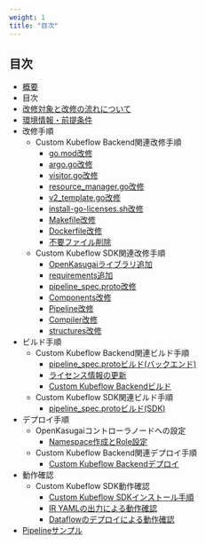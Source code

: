 ```yaml
---
weight: 1
title: "目次"
---
```

## 目次

- [概要](../overview)
- 目次
- [改修対象と改修の流れについて](../about-the-target-of-modifications-and-the-flow-of-modifications)
- [環境情報・前提条件](../environment-information-and-prerequisites)
- 改修手順
    - Custom Kubeflow Backend関連改修手順
        - [go.mod改修](../modification-procedure/apfw-backend-related-modification-procedure/modify-go.mod)
        - [argo.go改修](../modification-procedure/apfw-backend-related-modification-procedure/modify-argo.go)
        - [visitor.go改修](../modification-procedure/apfw-backend-related-modification-procedure/modify-visitor.go)
        - [resource_manager.go改修](../modification-procedure/apfw-backend-related-modification-procedure/modify-resource_manager.go)
        - [v2_template.go改修](../modification-procedure/apfw-backend-related-modification-procedure/modify-v2_template.go)
        - [install-go-licenses.sh改修](../modification-procedure/apfw-backend-related-modification-procedure/modify-install-go-licenses.sh)
        - [Makefile改修](../modification-procedure/apfw-backend-related-modification-procedure/modify-makefile)
        - [Dockerfile改修](../modification-procedure/apfw-backend-related-modification-procedure/modify-dockerfile)
        - [不要ファイル削除](../modification-procedure/apfw-backend-related-modification-procedure/delete-unnecessary-files)
    - Custom Kubeflow SDK関連改修手順
        - [OpenKasugaiライブラリ追加](../modification-procedure/apfw-sdk-related-modification-procedure/add-dci-library)
        - [requirements追加](../modification-procedure/apfw-sdk-related-modification-procedure/add-requirements)
        - [pipeline_spec.proto改修](../modification-procedure/apfw-sdk-related-modification-procedure/modify-pipeline_spec.proto)
        - [Components改修](../modification-procedure/apfw-sdk-related-modification-procedure/modify-components)
        - [Pipeline改修](../modification-procedure/apfw-sdk-related-modification-procedure/modify-pipeline)
        - [Compiler改修](../modification-procedure/apfw-sdk-related-modification-procedure/modify-compiler)
        - [structures改修](../modification-procedure/apfw-sdk-related-modification-procedure/modify-structures)
- ビルド手順
    - Custom Kubeflow Backend関連ビルド手順
        - [pipeline_spec.protoビルド(バックエンド)](../build-procedure/apfw-backend-related-build-procedure/build-pipeline_spec.proto)
        - [ライセンス情報の更新](../build-procedure/apfw-backend-related-build-procedure/updating-licenses-info)
        - [Custom Kubeflow Backendビルド](../build-procedure/apfw-backend-related-build-procedure/build-apfw-backend)
    - Custom Kubeflow SDK関連ビルド手順
        - [pipeline_spec.protoビルド(SDK)](../build-procedure/apfw-sdk-related-build-procedure/build-pipeline_spec.proto)
- デプロイ手順
    - OpenKasugaiコントローラノードへの設定
        - [Namespace作成とRole設定](../deployment-procedure/configuration-on-dci-controller-node/create-namespace-and-set-role)
    - Custom Kubeflow Backend関連デプロイ手順
        - [Custom Kubeflow Backendデプロイ](../deployment-procedure/apfw-backend-related-deployment-procedure/deploy-apfw-backend)
- 動作確認
    - Custom Kubeflow SDK動作確認
        - [Custom Kubeflow SDKインストール手順](../operation-confirmation/apfw-sdk-operation-confirmation/apfw-sdk-install)
        - [IR YAMLの出力による動作確認](../operation-confirmation/apfw-sdk-operation-confirmation/operation-confirmation-by-iryaml-output)
        - [Dataflowのデプロイによる動作確認](../operation-confirmation/apfw-sdk-operation-confirmation/operation-confirmation-by-dataflow-deployment)
- [Pipelineサンプル](../pipeline-sample)
